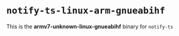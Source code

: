 # `notify-ts-linux-arm-gnueabihf`

This is the **armv7-unknown-linux-gnueabihf** binary for `notify-ts`

